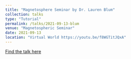 ```yaml
---
title: "Magnetosphere Seminar by Dr. Lauren Blum"
collection: talks
type: "Tutorial"
permalink: /talks/2021-09-13-blum
venue: "Magnetospheric Seminar"
date: 2021-09-13
location: "Virtual World https://youtu.be/f8WGTitJQxA"
---
```


[Find the talk here](https://youtu.be/f8WGTitJQxA)


